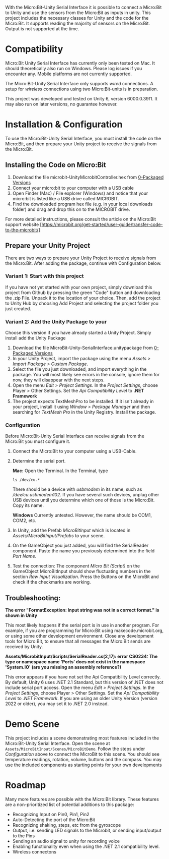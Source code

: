 With the Micro:Bit-Unity Serial Interface it is possible to connect a Micro:Bit to Unity and use the sensors from the Micro:Bit as inputs in unity. This project includes the necessary classes for Unity and the code for the Micro:Bit. It supports reading the majority of sensors on the Micro:Bit. Output is not supported at the time.

# Compatibility 

Micro:Bit Unity Serial Interface has currently only been tested on Mac. It should theoretically also run on Windows. Please log issues if you encounter any. Mobile platforms are not currently supported.

The Micro:Bit-Unity Serial Interface only supports *wired* connections. A setup for *wireless* connections using two Micro:Bit-units is in preparation.

This project was developed und tested on Unity 6, version 6000.0.39f1. It may also run on later versions, no guarantee however.

# Installation & Configuration

To use the Micro:Bit-Unity Serial Interface, you must install the code on the Micro:Bit, and then prepare your Unity project to receive the signals from the Micro:Bit. 

## Installing the Code on Micro:Bit

1) Download the file microbit-UnityMicrobitController.hex from [0-Packaged Versions](https://github.com/sutee9/MicroBit-Unity-SerialInterface/blob/master/0-PackagedVersions/)
2) Connect your micro:bit to your computer with a USB cable
3) Open Finder (Mac) / File explorer (Windows) and notice that your micro:bit is listed like a USB drive called MICROBIT.
4) Find the downloaded program hex file (e.g. in your local downloads folder) and drag and drop this on to the MICROBIT drive.

For more detailed instructions, please consult the article on the Micro:Bit support website [https://microbit.org/get-started/user-guide/transfer-code-to-the-microbit/]

## Prepare your Unity Project

There are two ways to prepare your Unity Project to receive signals from the Micro:Bit. After adding the package, continue with Configuration below.

### Variant 1: Start with this project

If you have not yet started with your own project, simply download this project from Github by pressing the green "Code" button and downloading the .zip File. Unpack it to the location of your choice. Then, add the project to Unity Hub by choosing Add Project and selecting the project folder you just created.

### Variant 2: Add the Unity Package to your 

Choose this version if you have already started a Unity Project. Simply install add the Unity Package 

1) Download the file MicroBit-Unity-SerialInterface.unitypackage from [0-Packaged Versions](https://github.com/sutee9/MicroBit-Unity-SerialInterface/blob/master/0-PackagedVersions/)
2) In your Unity Project, import the package using the menu *Assets > Import Package > Custom Package*.
3) Select the file you just downloaded, and import everything in the package. You will most likely see errors in the console, ignore them for now, they will disappear with the next steps.
4) Open the menu *Edit > Project Settings*. In the *Project Settings*, choose Player > Other Settings. Set the *Api Compatibility Level* to **.NET Framework**
5) The project expects TextMeshPro to be installed. If it isn't already in your project, install it using *Window > Package Manager* and then searching for *TextMesh Pro* in the Unity Registry. Install the package.

### Configuration

Before Micro:Bit-Unity Serial Interface can receive signals from the Micro:Bit you must configure it.

1) Connect the Micro:Bit to your computer using a USB-Cable.
2) Determine the serial port.

   **Mac:**
   Open the Terminal. In the Terminal, type
   ```
   ls /dev/cu.*
   ```

   There should be a device with *usbmodem* in its name, such as */dev/cu.usbmodem102*. If you have several such devices, unplug other USB devices until you determine which one of those is the Micro:Bit. Copy its name.

    **Windows**
    Currently untested. However, the name should be COM1, COM2, etc.

3)  In Unity, add the Prefab *MicroBitInput* which is located in *Assets/MicroBitInput/Prefabs* to your scene.
4)  On the GameObject you just added, you will find the SerialReader component. Paste the name you previously determined into the field *Port Name*.
5)  Test the connection: The component *Micro Bit (Script)* on the GameObject MicroBitInput should show fluctuating numbers in the section *Raw Input Visualization*. Press the Buttons on the MicroBit and check if the checkmarks are working.

## Troubleshooting:

**The error "FormatException: Input string was not in a correct format." is shown in Unity**

This most likely happens if the serial port is in use in another program. For example, if you are programming for Micro:Bit using makecode.microbit.org, or using some other development environment. Close any development tools for Micro:Bit, to ensure that all messages the Micro:Bit sends are received by Unity.

**Assets/MicrobitInput/Scripts/SerialReader.cs(2,17): error CS0234: The type or namespace name 'Ports' does not exist in the namespace 'System.IO' (are you missing an assembly reference?)**

This error appears if you have not set the Api Compatibility Level correctly. By default, Unity 6 uses .NET 2.1 Standard, but this version of .NET does not include serial port access.
Open the menu *Edit > Project Settings*. In the *Project Settings*, choose Player > Other Settings. Set the *Api Compatibility Level* to *.NET Framework*. If you are using an older Unity Version (version 2022 or older), you may set it to .NET 2.0 instead. 

# Demo Scene

This project includes a scene demonstrating most features included in the Micro:Bit-Unity Serial Interface. Open the scene at ```Assets/MicroBitInput/Scenes/MicroBitDemo```. 
Follow the steps under *Configuration* above to connect the MicroBit to this scene. You should see temperature readings, rotation, volume, buttons and the compass. You may use the included components as starting points for your own developments

# Roadmap

Many more features are possible with the Micro:Bit library. These features are a non-prioritized list of potential additions to this package:
* Recognizing Input on Pin0, Pin1, Pin2
* Auto-Detecting the port of the Micro:Bit
* Recognizing shaking, steps, etc from the gyroscope
* Output, i.e. sending LED signals to the Microbit, or sending input/output to the Pins
* Sending an audio signal to unity for recording voice
* Enabling functionality even when using the .NET 2.1 compatibility level.
* Wireless connectons
